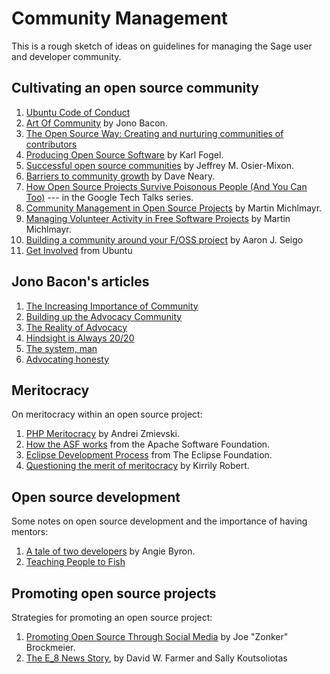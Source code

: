 

# Community Management

This is a rough sketch of ideas on guidelines for managing the Sage user and developer community. 


## Cultivating an open source community

1. <a class="http" href="http://www.ubuntu.com/community/conduct">Ubuntu Code of Conduct</a> 
1. <a class="http" href="http://www.artofcommunityonline.org">Art Of Community</a> by Jono Bacon. 
1. <a class="http" href="http://www.theopensourceway.org/book/">The Open Source Way: Creating and nurturing communities of contributors</a> 
1. <a class="http" href="http://www.producingoss.com">Producing Open Source Software</a> by Karl Fogel. 
1. <a class="https" href="https://www.ibm.com/developerworks/opensource/library/os-community">Successful open source communities</a> by Jeffrey M. Osier-Mixon. 
1. <a class="http" href="http://blogs.gnome.org/bolsh/2009/07/22/barriers-to-community-growth">Barriers to community growth</a> by Dave Neary. 
1. <a class="http" href="http://video.google.com/videoplay?docid=-4216011961522818645#">How Open Source Projects Survive Poisonous People (And You Can Too)</a> --- in the Google Tech Talks series. 
1. <a class="http" href="http://www.cyrius.com/publications/michlmayr-community_management.pdf">Community Management in Open Source Projects</a> by Martin Michlmayr. 
1. <a class="http" href="http://www.cyrius.com/publications">Managing Volunteer Activity in Free Software Projects</a> by Martin Michlmayr. 
1. <a class="http" href="http://aseigo.blogspot.com/2009/01/building-community-around-your-foss.html">Building a community around your F/OSS project</a> by Aaron J. Seigo 
1. <a class="http" href="http://www.ubuntu.com/community/participate">Get Involved</a> from Ubuntu 

## Jono Bacon's articles

1. <a class="http" href="http://www.oreillynet.com/onlamp/blog/2006/04/the_increasing_importance_of_c.html">The Increasing Importance of Community</a> 
1. <a class="http" href="http://www.oreillynet.com/onlamp/blog/2006/01/building_up_the_advocacy_commu.html">Building up the Advocacy Community</a> 
1. <a class="http" href="http://www.oreillynet.com/onlamp/blog/2006/01/the_reality_of_advocacy.html">The Reality of Advocacy</a> 
1. <a class="http" href="http://www.oreillynet.com/onlamp/blog/2005/09/hindsight_is_always_2020.html">Hindsight is Always 20/20</a> 
1. <a class="http" href="http://www.oreillynet.com/onlamp/blog/2004/05/the_system_man.html">The system, man</a> 
1. <a class="http" href="http://www.oreillynet.com/onlamp/blog/2004/04/advocating_honesty.html">Advocating honesty</a> 

## Meritocracy

On meritocracy within an open source project: 

1. <a class="http" href="http://phpadvent.org/2008/php-meritocracy-by-andrei-zmievski">PHP Meritocracy</a> by Andrei Zmievski. 
1. <a class="http" href="http://www.apache.org/foundation/how-it-works.html">How the ASF works</a> from the Apache Software Foundation. 
1. <a class="http" href="http://www.eclipse.org/projects/dev_process/development_process.php">Eclipse Development Process</a> from The Eclipse Foundation. 
1. <a class="http" href="http://geekfeminism.org/2009/11/29/questioning-the-merit-of-meritocracy">Questioning the merit of meritocracy</a> by Kirrily Robert. 

## Open source development

Some notes on open source development and the importance of having mentors: 

1. <a class="http" href="http://webchick.net/embrace-the-chaos">A tale of two developers</a> by Angie Byron. 
1. <a class="http" href="http://denise.dreamwidth.org/23600.html">Teaching People to Fish</a> 

## Promoting open source projects

Strategies for promoting an open source project: 

1. <a class="http" href="http://www.socmedia101.com/2009/11/promoting-open-source-through-social-media">Promoting Open Source Through Social Media</a> by Joe "Zonker" Brockmeier. 
1. <a href="devel/communitymanagement/e8story-press-release-maths.pdf">The E_8 News Story</a>, by David W. Farmer and Sally Koutsoliotas 